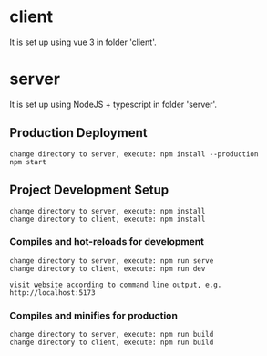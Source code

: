 # client

It is set up using vue 3 in folder 'client'.

# server

It is set up using NodeJS + typescript in folder 'server'.

## Production Deployment

```
change directory to server, execute: npm install --production
npm start
```

## Project Development Setup

```
change directory to server, execute: npm install
change directory to client, execute: npm install
```

### Compiles and hot-reloads for development

```
change directory to server, execute: npm run serve
change directory to client, execute: npm run dev

visit website according to command line output, e.g. http://localhost:5173
```

### Compiles and minifies for production

```
change directory to server, execute: npm run build
change directory to client, execute: npm run build
```
